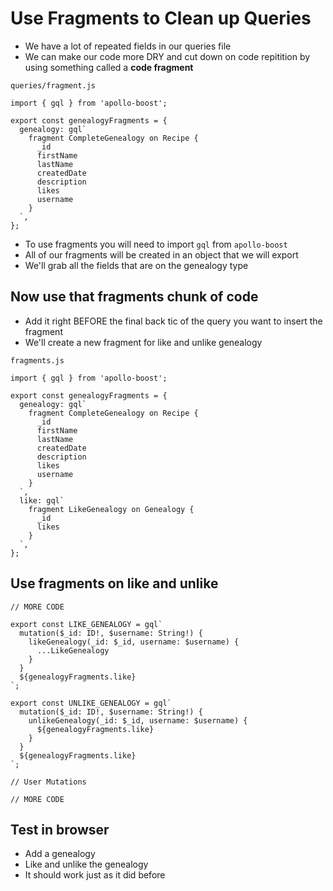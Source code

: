 # Use Fragments to Clean up Queries
* We have a lot of repeated fields in our queries file
* We can make our code more DRY and cut down on code repitition by using something called a **code fragment**

`queries/fragment.js`

```
import { gql } from 'apollo-boost';

export const genealogyFragments = {
  genealogy: gql`
    fragment CompleteGenealogy on Recipe {
      _id
      firstName
      lastName
      createdDate
      description
      likes
      username
    }
  `,
};
```

* To use fragments you will need to import `gql` from `apollo-boost`
* All of our fragments will be created in an object that we will export
* We'll grab all the fields that are on the genealogy type

## Now use that fragments chunk of code
* Add it right BEFORE the final back tic of the query you want to insert the fragment
* We'll create a new fragment for like and unlike genealogy

`fragments.js`

```
import { gql } from 'apollo-boost';

export const genealogyFragments = {
  genealogy: gql`
    fragment CompleteGenealogy on Recipe {
      _id
      firstName
      lastName
      createdDate
      description
      likes
      username
    }
  `,
  like: gql`
    fragment LikeGenealogy on Genealogy {
      _id
      likes
    }
  `,
};
```

## Use fragments on like and unlike
```
// MORE CODE

export const LIKE_GENEALOGY = gql`
  mutation($_id: ID!, $username: String!) {
    likeGenealogy(_id: $_id, username: $username) {
      ...LikeGenealogy
    }
  }
  ${genealogyFragments.like}
`;

export const UNLIKE_GENEALOGY = gql`
  mutation($_id: ID!, $username: String!) {
    unlikeGenealogy(_id: $_id, username: $username) {
      ${genealogyFragments.like}
    }
  }
  ${genealogyFragments.like}
`;

// User Mutations

// MORE CODE
```

## Test in browser
* Add a genealogy
* Like and unlike the genealogy
* It should work just as it did before

